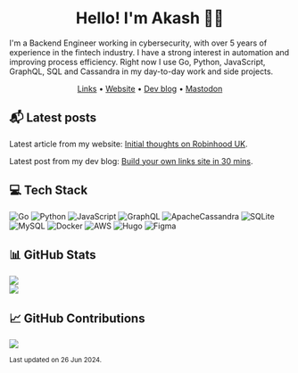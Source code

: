 <h1 align="center">Hello! I'm Akash 👋🏽</h1>
<p>I'm a Backend Engineer working in cybersecurity, with over 5 years of experience in the fintech industry. I have a strong interest in automation and improving process efficiency. Right now I use Go, Python, JavaScript, GraphQL, SQL and Cassandra in my day-to-day work and side projects.</p>
<p align="center">
	<a href="https://akash.lol/" rel="me">Links</a> •
	<a href="https://akashgoswami.com/" rel="me">Website</a> •
	<a href="https://akashgoswami.dev/" rel="me">Dev blog</a> •
	<a href="https://hachyderm.io/@akashgoswami" rel="me">Mastodon</a>
  	</p>
<h2>📬 Latest posts</h2>
<p>Latest article from my website: <a href="https://akashgoswami.com/articles/initial-thoughts-on-robinhood-uk/">Initial thoughts on Robinhood UK</a>.
<p>Latest post from my dev blog: <a href="https://akashgoswami.dev/posts/build-links-site/">Build your own links site in 30 mins</a>.
<h2>💻 Tech Stack</h2>

![Go](https://img.shields.io/badge/go-%2300ADD8.svg?style=for-the-badge&logo=go&logoColor=white) ![Python](https://img.shields.io/badge/python-3670A0?style=for-the-badge&logo=python&logoColor=ffdd54) ![JavaScript](https://img.shields.io/badge/javascript-%23323330.svg?style=for-the-badge&logo=javascript&logoColor=%23F7DF1E) ![GraphQL](https://img.shields.io/badge/-GraphQL-E10098?style=for-the-badge&logo=graphql&logoColor=white) ![ApacheCassandra](https://img.shields.io/badge/cassandra-%231287B1.svg?style=for-the-badge&logo=apache-cassandra&logoColor=white) ![SQLite](https://img.shields.io/badge/sqlite-%2307405e.svg?style=for-the-badge&logo=sqlite&logoColor=white) ![MySQL](https://img.shields.io/badge/mysql-%2300000f.svg?style=for-the-badge&logo=mysql&logoColor=white) ![Docker](https://img.shields.io/badge/docker-%230db7ed.svg?style=for-the-badge&logo=docker&logoColor=white) ![AWS](https://img.shields.io/badge/AWS-%23FF9900.svg?style=for-the-badge&logo=amazon-aws&logoColor=white) ![Hugo](https://img.shields.io/badge/Hugo-black.svg?style=for-the-badge&logo=Hugo) ![Figma](https://img.shields.io/badge/figma-%23F24E1E.svg?style=for-the-badge&logo=figma&logoColor=white)
<h2>📊 GitHub Stats</h2>

![](https://github-readme-stats.vercel.app/api?username=Skyth3r&theme=city_light&hide_border=false&include_all_commits=false&count_private=true)<br/>![](https://github-readme-streak-stats.herokuapp.com/?user=Skyth3r&theme=city_light&hide_border=false)
<h2>📈 GitHub Contributions</h2>

![](https://github-contributor-stats.vercel.app/api?username=Skyth3r&limit=5&theme=flat&combine_all_yearly_contributions=true)

<sub>Last updated on 26 Jun 2024.<sub>